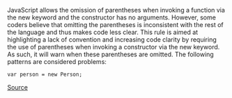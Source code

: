 JavaScript allows the omission of parentheses when invoking a function via the new keyword and the constructor has no arguments. However, some coders believe that omitting the parentheses is inconsistent with the rest of the language and thus makes code less clear.
This rule is aimed at highlighting a lack of convention and increasing code clarity by requiring the use of parentheses when invoking a constructor via the new keyword. As such, it will warn when these parentheses are omitted.
The following patterns are considered problems:

```
var person = new Person;

```

[Source](http://eslint.org/docs/rules/new-parens)
